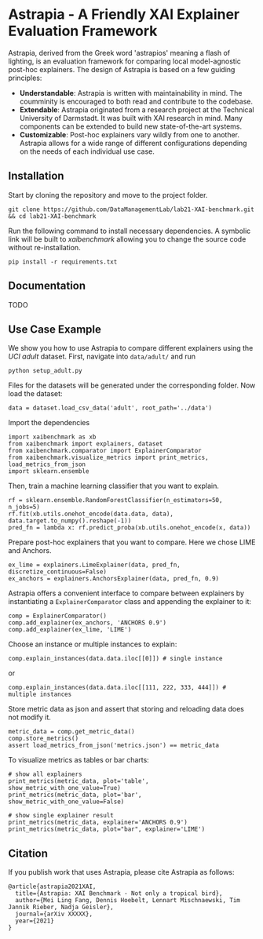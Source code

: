 # Astrapia - A Friendly XAI Explainer Evaluation Framework

Astrapia, derived from the Greek word 'astrapios' meaning a flash of lighting, is an evaluation framework for 
comparing local model-agnostic post-hoc explainers. The design of Astrapia is based on a few guiding principles:

* **Understandable**: Astrapia is written with maintainability in mind. The coumminity is encouraged to both read and contribute to the codebase.
* **Extendable**: Astrapia originated from a research project at the Technical University of Darmstadt. It was built with XAI research in mind. Many components can be extended to build new state-of-the-art systems. 
* **Customizable**: Post-hoc explainers vary wildly from one to another. Astrapia allows for a wide range of different configurations depending on the needs of each individual use case.


## Installation

Start by cloning the repository and move to the project folder.

    git clone https://github.com/DataManagementLab/lab21-XAI-benchmark.git && cd lab21-XAI-benchmark
    
Run the following command to install necessary dependencies. A symbolic link will be built to *xaibenchmark* allowing you to change the source code without re-installation.

    pip install -r requirements.txt

## Documentation
TODO

## Use Case Example

We show you how to use Astrapia to compare different explainers using the *UCI adult* dataset. First, navigate into `data/adult/` and run

    python setup_adult.py

Files for the datasets will be generated under the corresponding folder. Now load the dataset:

`data = dataset.load_csv_data('adult', root_path='../data')`

Import the dependencies

    import xaibenchmark as xb
    from xaibenchmark import explainers, dataset
    from xaibenchmark.comparator import ExplainerComparator
    from xaibenchmark.visualize_metrics import print_metrics, load_metrics_from_json
    import sklearn.ensemble

Then, train a machine learning classifier that you want to explain.

    rf = sklearn.ensemble.RandomForestClassifier(n_estimators=50, n_jobs=5)
    rf.fit(xb.utils.onehot_encode(data.data, data), data.target.to_numpy().reshape(-1))
    pred_fn = lambda x: rf.predict_proba(xb.utils.onehot_encode(x, data))

Prepare post-hoc explainers that you want to compare. Here we chose LIME and Anchors.

    ex_lime = explainers.LimeExplainer(data, pred_fn, discretize_continuous=False)
    ex_anchors = explainers.AnchorsExplainer(data, pred_fn, 0.9)

Astrapia offers a convenient interface to compare between explainers by instantiating a `ExplainerComparator` class and appending the explainer to it:

    comp = ExplainerComparator()
    comp.add_explainer(ex_anchors, 'ANCHORS 0.9')
    comp.add_explainer(ex_lime, 'LIME')

Choose an instance or multiple instances to explain:

    comp.explain_instances(data.data.iloc[[0]]) # single instance
or

    comp.explain_instances(data.data.iloc[[111, 222, 333, 444]]) # multiple instances

Store metric data as json and assert that storing and reloading data does not modify it.

    metric_data = comp.get_metric_data()
    comp.store_metrics()
    assert load_metrics_from_json('metrics.json') == metric_data

To visualize metrics as tables or bar charts:

    # show all explainers
    print_metrics(metric_data, plot='table', show_metric_with_one_value=True)
    print_metrics(metric_data, plot='bar', show_metric_with_one_value=False)

    # show single explainer result
    print_metrics(metric_data, explainer='ANCHORS 0.9')
    print_metrics(metric_data, plot="bar", explainer='LIME')


## Citation
If you publish work that uses Astrapia, please cite Astrapia as follows:

    @article{astrapia2021XAI,
      title={Astrapia: XAI Benchmark - Not only a tropical bird},
      author={Mei Ling Fang, Dennis Hoebelt, Lennart Mischnaewski, Tim Jannik Rieber, Nadja Geisler},
      journal={arXiv XXXXX},
      year={2021}
    }
